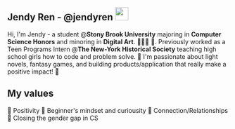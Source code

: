 ## Jendy Ren - @jendyren <img src="https://raw.githubusercontent.com/MartinHeinz/MartinHeinz/master/wave.gif" width="30px">

Hi, I'm Jendy - a student @**Stony Brook University** majoring in **Computer Science Honors** and minoring in **Digital Art**. 👩🏻‍💻 🎨. Previously worked as a Teen Programs Intern @**The New-York Historical Society** teaching high school girls how to code and problem solve. 🌟 I'm passionate about light novels, fantasy games, and building products/application that really make a positive impact! 👏

## My values
💫 Positivity
🍏 Beginner's mindset and curiousity
💖 Connection/Relationships
🙌 Closing the gender gap in CS



